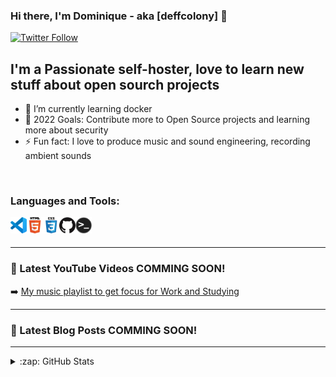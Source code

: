 ### Hi there, I'm Dominique - aka [deffcolony]<!--[website]--> 👋 

<!-- [![Website](https://img.shields.io/website?label=website.com&style=for-the-badge&url=https%3A%2F%2Fwebsite.com)](https://website.com) -->
[![Twitter Follow](https://img.shields.io/twitter/follow/deffcolony?color=1DA1F2&logo=twitter&style=for-the-badge)](https://twitter.com/intent/follow?original_referer=https%3A%2F%2Fgithub.com%2Fdeffcolony&screen_name=deffcolony)

## I'm a Passionate self-hoster, love to learn new stuff about open sourch projects

- 🐳 I’m currently learning docker
- 🔭 2022 Goals: Contribute more to Open Source projects and learning more about security
- ⚡ Fun fact: I love to produce music and sound engineering, recording ambient sounds


<br />

### Languages and Tools:

[<img align="left" alt="Visual Studio Code" width="26px" src="https://raw.githubusercontent.com/github/explore/80688e429a7d4ef2fca1e82350fe8e3517d3494d/topics/visual-studio-code/visual-studio-code.png" />][studiocode]
[<img align="left" alt="HTML5" width="26px" src="https://raw.githubusercontent.com/github/explore/80688e429a7d4ef2fca1e82350fe8e3517d3494d/topics/html/html.png" />][html5]
[<img align="left" alt="CSS3" width="26px" src="https://raw.githubusercontent.com/github/explore/80688e429a7d4ef2fca1e82350fe8e3517d3494d/topics/css/css.png" />][css]
[<img align="left" alt="GitHub" width="26px" src="https://raw.githubusercontent.com/github/explore/78df643247d429f6cc873026c0622819ad797942/topics/github/github.png" />][github]
[<img align="left" alt="Terminal" width="26px" src="https://raw.githubusercontent.com/github/explore/80688e429a7d4ef2fca1e82350fe8e3517d3494d/topics/terminal/terminal.png" />][mobaterminal]

<br />
<br />

---

### 🎥 Latest YouTube Videos COMMING SOON!

<!-- YOUTUBE:START -->

<!-- - [text placeholder](link placeholder) -->
<!-- - [text placeholder](link placeholder) -->
<!-- - [text placeholder](link placeholder) -->

<!-- YOUTUBE:END -->

<!-- ➡️ [more YouTube posts...](https://https://www.youtube.com/deffcolony) -->

➡️ [My music playlist to get focus for Work and Studying](https://youtube.com/playlist?list=PLMxrgfFYbFxTeDibuj1Jdj6PXVzcmT0VS)

---

### 📕 Latest Blog Posts COMMING SOON!

<!-- BLOG-POST-LIST:START -->

<!-- - [text placeholder](link placeholder) -->
<!-- - [text placeholder](link placeholder) -->
<!-- - [text placeholder](link placeholder) -->

<!-- BLOG-POST-LIST:END -->

<!-- ➡️ [more blog posts...](https://website) -->

---

<details>
  <summary>:zap: GitHub Stats</summary>

  <img align="left" alt="deffcolony's GitHub Stats" src="https://github-readme-stats.deffcolony.vercel.app/api?username=deffcolony&show_icons=true&hide_border=true" />

</details>

<!-- [website]: https://website -->
[twitter]: https://twitter.com/deffcolony
[youtube]: https://youtube.com/deffcolony
[webdevplaylist]: https://www.youtube.com/playlist?list=PLkwxH9e_vrAJ0WbEsFA9W3I1W-g_BTsbt
[jsplaylist]: https://www.youtube.com/playlist?list=PLkwxH9e_vrALRJKu7wfXby3MKeflhTu6B
[cssplaylist]: https://www.youtube.com/playlist?list=PLkwxH9e_vrALSdvZuEh6gqQdmDoDIoqz4
[reactplaylist]: https://www.youtube.com/playlist?list=PLkwxH9e_vrAK4TdffpxKY3QGyHCpxFcQ0
[mobaterminal]: https://mobaxterm.mobatek.net/
[studiocode]: https://code.visualstudio.com/
[github]: https://github.com/deffcolony
[html5]: https://en.wikipedia.org/wiki/HTML
[css]: https://en.wikipedia.org/wiki/CSS